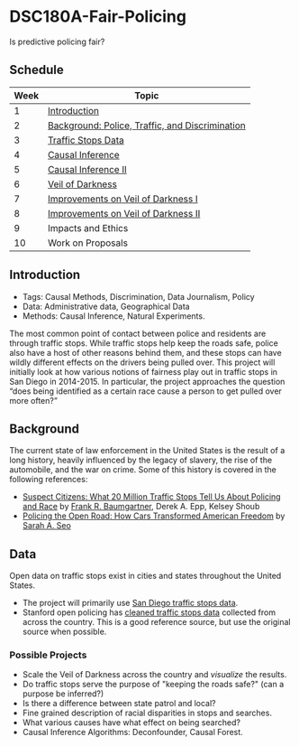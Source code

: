 # DSC180A-Fair-Policing
Is predictive policing fair?

## Schedule

|Week|Topic|
|--|--|
|1|[Introduction](01-Introduction.md)|
|2|[Background: Police, Traffic, and Discrimination](02-Background.md)|
|3|[Traffic Stops Data](03-Traffic-Stops-Data.md)|
|4|[Causal Inference](04-Causal-Inference-I.md)|
|5|[Causal Inference II](05-Causal-Inference-II.md)|
|6|[Veil of Darkness](06-Veil-Of-Darkness.md)|
|7|[Improvements on Veil of Darkness I](07-Proposal-Ideas.md)|
|8|[Improvements on Veil of Darkness II](08-Proposal-Ideas.md)|
|9|Impacts and Ethics|
|10|Work on Proposals|

## Introduction

* Tags: Causal Methods, Discrimination, Data Journalism, Policy
* Data: Administrative data, Geographical Data
* Methods: Causal Inference, Natural Experiments.

The most common point of contact between police and residents are
through traffic stops. While traffic stops help keep the roads safe,
police also have a host of other reasons behind them, and these stops
can have wildly different effects on the drivers being pulled
over. This project will initially look at how various notions of
fairness play out in traffic stops in San Diego in 2014-2015. In
particular, the project approaches the question “does being identified
as a certain race cause a person to get pulled over more often?”

## Background

The current state of law enforcement in the United States is the
result of a long history, heavily influenced by the legacy of slavery,
the rise of the automobile, and the war on crime. Some of this history
is covered in the following references:

* [Suspect Citizens: What 20 Million Traffic Stops Tell Us About
  Policing and Race](https://www.amazon.com/dp/B07BNP1QS6/) by [Frank R. Baumgartner](https://fbaum.unc.edu/), Derek A. Epp, Kelsey Shoub
* [Policing the Open Road: How Cars Transformed American
  Freedom](https://www.amazon.com/Policing-Open-Road-Transformed-American-ebook/dp/B07QGB1QCF)
  by [Sarah A. Seo](https://law.uiowa.edu/sarah-seo)

## Data

Open data on traffic stops exist in cities and states throughout the
United States. 

* The project will primarily use [San Diego traffic stops data](https://data.sandiego.gov/datasets/police-vehicle-stops/).
* Stanford open policing has [cleaned traffic stops
  data](https://openpolicing.stanford.edu/data/) collected from across
  the country. This is a good reference source, but use the original
  source when possible.

### Possible Projects

* Scale the Veil of Darkness across the country and *visualize* the results.
* Do traffic stops serve the purpose of "keeping the roads safe?" (can
  a purpose be inferred?)
* Is there a difference between state patrol and local?
* Fine grained description of racial disparities in stops and
  searches.
* What various causes have what effect on being searched?
* Causal Inference Algorithms: Deconfounder, Causal Forest.

